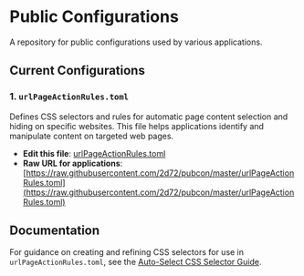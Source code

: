 # Public Configurations

A repository for public configurations used by various applications.

## Current Configurations

### 1. `urlPageActionRules.toml`
Defines CSS selectors and rules for automatic page content selection and hiding on specific websites. This file helps applications identify and manipulate content on targeted web pages.

- **Edit this file**: [urlPageActionRules.toml](https://github.com/2d72/pubcon/edit/master/urlPageActionRules.toml)  
- **Raw URL for applications**: [https://raw.githubusercontent.com/2d72/pubcon/master/urlPageActionRules.toml](https://raw.githubusercontent.com/2d72/pubcon/master/urlPageActionRules.toml)  

## Documentation

For guidance on creating and refining CSS selectors for use in `urlPageActionRules.toml`, see the [Auto-Select CSS Selector Guide](docs/auto-select.md).
